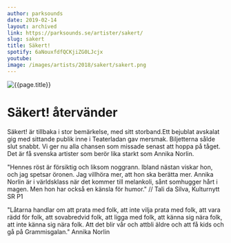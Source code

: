 ```yaml
---
author: parksounds
date: 2019-02-14
layout: archived
link: https://parksounds.se/artister/sakert/
slug: sakert
title: Säkert!
spotify: 6aNouxfdfQCKjiZG0LJcjx
youtube: 
image: /images/artists/2018/sakert/sakert.png
---
```


![{{page.title}}]({{page.image}})

# Säkert! återvänder

Säkert! är tillbaka i stor bemärkelse, med sitt storband.Ett bejublat avskalat gig med sittande publik inne i Teaterladan gav mersmak. Biljetterna sålde slut snabbt. Vi ger nu alla chansen som missade senast att hoppa på tåget. Det är få svenska artister som berör lika starkt som Annika Norlin.

"Hennes röst är försiktig och liksom noggrann. Ibland nästan viskar hon, och jag spetsar öronen. Jag villhöra mer, att hon ska berätta mer. Annika Norlin är i världsklass när det kommer till melankoli, sånt somhugger hårt i magen. Men hon har också en känsla för humor." // Tali da Silva, Kulturnytt SR P1

"Låtarna handlar om att prata med folk, att inte vilja prata med folk, att vara rädd för folk, att sovabredvid folk, att ligga med folk, att känna sig nära folk, att inte känna sig nära folk. Att det blir vår och attbli äldre och att få kids och gå på Grammisgalan." Annika Norlin
